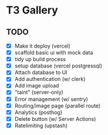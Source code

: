 # T3 Gallery

## TODO

- [x] Make it deploy (vercel)
- [x] scaffold basic ui with mock data
- [x] tidy up build process
- [x] setup database (vercel postgressql)
- [x] Attach database to UI
- [x] Add authentication (w/ clerk)
- [x] Add image upload
- [x] "taint" (server-only)
- [x] Error management (w/ sentry)
- [x] Routing/image page (parallel route)
- [x] Analytics (posthog)
- [x] Delete button (w/ Server Actions)
- [x] Ratelimiting (upstash)
